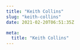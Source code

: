 ```yaml
---
title: "Keith Collins"
slug: "keith-collins"
date: 2021-02-20T06:51:35Z

meta:
  title: "Keith Collins"
---
```


